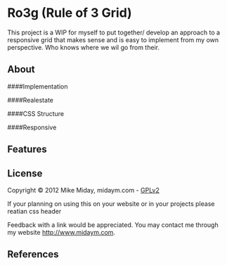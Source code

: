 # Ro3g (Rule of 3 Grid)

This project is a WIP for myself to put together/ develop an approach to a responsive grid that makes sense and is easy to implement from my own perspective. Who knows where we wil go from their.

## About

####Implementation


####Realestate


####CSS Structure


####Responsive


## Features


## License
Copyright &copy; 2012 Mike Miday, midaym.com - [GPLv2](http://www.gnu.org/licenses/old-licenses/gpl-2.0.txt)

If your planning on using this on your website or in your  projects please reatian css header

Feedback with a link would be appreciated. You may contact me through my website http://www.midaym.com.

## References
